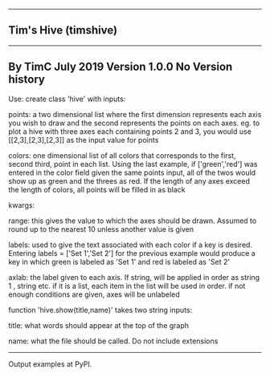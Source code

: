 ----------------------------------------
Tim's Hive (timshive)
----------------------------------------

----------------------------------------
By TimC July 2019
Version 1.0.0
No Version history
----------------------------------------
Use:
create class 'hive' with inputs:

 points: a two dimensional list where the first dimension represents each axis you wish to draw and the second represents the points on each axes. eg. to plot a hive with three axes each containing points 2 and 3, you would use [[2,3],[2,3],[2,3]] as the input value for points

 colors: one dimensional list of all colors that corresponds to the first, second third, point in each list. Using the last example, if ['green','red'] was entered in the color field given the same points input, all of the twos would show up as green and the threes as red. If the length of any axes exceed the length of colors, all points will be filled in as black

 kwargs:

  range: this gives the value to which the axes should be drawn. Assumed to round up to the nearest 10 unless another value is given

  labels: used to give the text associated with each color if a key is desired. Entering labels = ['Set 1','Set 2'] for the previous example would produce a key in which green is labeled as 'Set 1' and red is labeled as 'Set 2'

  axlab: the label given to each axis. If string, will be applied in order as string 1 , string etc. if it is a list, each item in the list will be used in order. if not enough conditions are given, axes will be unlabeled

function 'hive.show(title,name)' takes two string inputs:

 title: what words should appear at the top of the graph

 name: what the file should be called. Do not include extensions

---------------------------------------
Output examples at PyPI.
